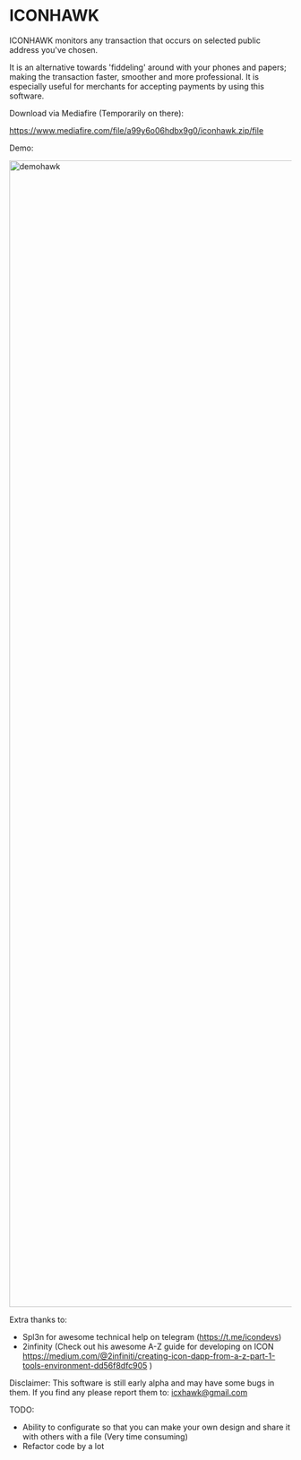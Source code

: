 # ICONHAWK
ICONHAWK monitors any transaction that occurs on selected public address you've chosen. 

It is an alternative towards 'fiddeling' around with your phones and papers; making the transaction faster, smoother and more professional. It is especially useful for merchants for accepting payments by using this software. 


Download via Mediafire (Temporarily on there):

https://www.mediafire.com/file/a99y6o06hdbx9g0/iconhawk.zip/file



Demo:


<img width="2048" alt="demohawk" src="https://user-images.githubusercontent.com/46890718/52420580-9d3d4000-2af2-11e9-8613-4aafc90e0405.png">




Extra thanks to: 

- Spl3n for awesome technical help on telegram (https://t.me/icondevs)
- 2infinity (Check out his awesome A-Z guide for developing on ICON https://medium.com/@2infiniti/creating-icon-dapp-from-a-z-part-1-tools-environment-dd56f8dfc905 )



Disclaimer: This software is still early alpha and may have some bugs in them. If you find any please report them to: icxhawk@gmail.com

TODO: 

- Ability to configurate so that you can make your own design and share it with others with a file (Very time consuming)
- Refactor code by a lot

